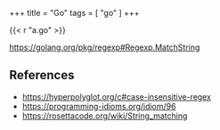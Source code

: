 +++
title = "Go"
tags = [ "go" ]
+++

{{< r "a.go" >}}

<https://golang.org/pkg/regexp#Regexp.MatchString>

## References

- <https://hyperpolyglot.org/c#case-insensitive-regex>
- <https://programming-idioms.org/idiom/96>
- <https://rosettacode.org/wiki/String_matching>
